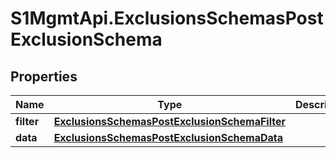 # S1MgmtApi.ExclusionsSchemasPostExclusionSchema

## Properties
Name | Type | Description | Notes
------------ | ------------- | ------------- | -------------
**filter** | [**ExclusionsSchemasPostExclusionSchemaFilter**](ExclusionsSchemasPostExclusionSchemaFilter.md) |  | 
**data** | [**ExclusionsSchemasPostExclusionSchemaData**](ExclusionsSchemasPostExclusionSchemaData.md) |  | 



